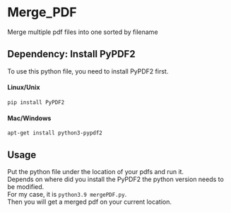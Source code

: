 # Merge_PDF
Merge multiple pdf files into one sorted by filename

##  Dependency: Install PyPDF2

To use this python file, you need to install PyPDF2 first.
#### Linux/Unix
```
pip install PyPDF2
```
#### Mac/Windows
```
apt-get install python3-pypdf2
```

## Usage

Put the python file under the location of your pdfs and run it. \
Depends on where did you install the PyPDF2 the python version needs to be modified. \
For my case, it is <code>python3.9 mergePDF.py</code>. \
Then you will get a merged pdf on your current location.
